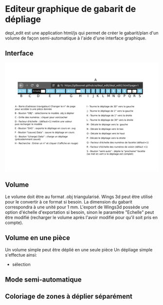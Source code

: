 # Editeur graphique de gabarit de dépliage
depl_edit est une application html/js qui permet de créer le gabarit/plan d'un volume de façon semi-automatique à l'aide d'une interface graphique.

## Interface
![](depl_interface.png)

## Volume
Le volume doit être au format .obj triangularisé. Wings 3d peut être utilisé pour le convertir à ce format si besoin.
La dimension du gabarit correspondra à une unité pour 1 mm. L'export de Wings3d possède une option d'échelle d'exportation si besoin, sinon le paramètre "Echelle" peut être modifié (recharger le volume après l'avoir modifié pour qu'il soit pris en compte).


## Volume en une pièce
Un volume simple peut être déplié en une seule pièce
Un dépliage simple s'effectue ainsi:


- sélection


## Mode semi-automatique

## Coloriage de zones à déplier séparément
